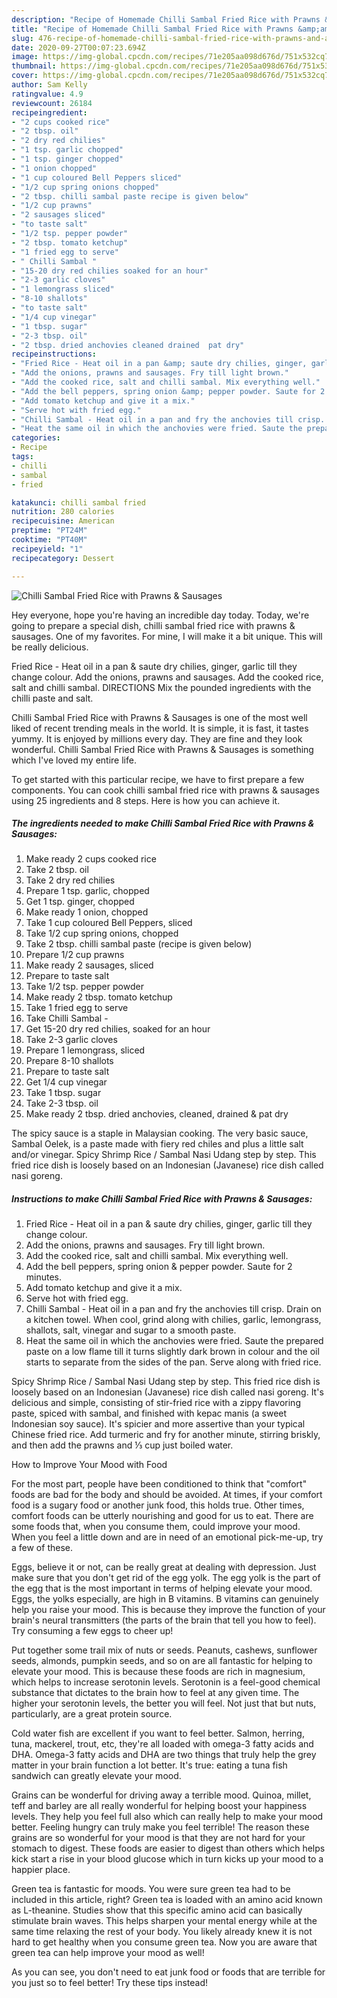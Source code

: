 ```yaml
---
description: "Recipe of Homemade Chilli Sambal Fried Rice with Prawns &amp;amp; Sausages"
title: "Recipe of Homemade Chilli Sambal Fried Rice with Prawns &amp;amp; Sausages"
slug: 476-recipe-of-homemade-chilli-sambal-fried-rice-with-prawns-and-amp-sausages
date: 2020-09-27T00:07:23.694Z
image: https://img-global.cpcdn.com/recipes/71e205aa098d676d/751x532cq70/chilli-sambal-fried-rice-with-prawns-sausages-recipe-main-photo.jpg
thumbnail: https://img-global.cpcdn.com/recipes/71e205aa098d676d/751x532cq70/chilli-sambal-fried-rice-with-prawns-sausages-recipe-main-photo.jpg
cover: https://img-global.cpcdn.com/recipes/71e205aa098d676d/751x532cq70/chilli-sambal-fried-rice-with-prawns-sausages-recipe-main-photo.jpg
author: Sam Kelly
ratingvalue: 4.9
reviewcount: 26184
recipeingredient:
- "2 cups cooked rice"
- "2 tbsp. oil"
- "2 dry red chilies"
- "1 tsp. garlic chopped"
- "1 tsp. ginger chopped"
- "1 onion chopped"
- "1 cup coloured Bell Peppers sliced"
- "1/2 cup spring onions chopped"
- "2 tbsp. chilli sambal paste recipe is given below"
- "1/2 cup prawns"
- "2 sausages sliced"
- "to taste salt"
- "1/2 tsp. pepper powder"
- "2 tbsp. tomato ketchup"
- "1 fried egg to serve"
- " Chilli Sambal "
- "15-20 dry red chilies soaked for an hour"
- "2-3 garlic cloves"
- "1 lemongrass sliced"
- "8-10 shallots"
- "to taste salt"
- "1/4 cup vinegar"
- "1 tbsp. sugar"
- "2-3 tbsp. oil"
- "2 tbsp. dried anchovies cleaned drained  pat dry"
recipeinstructions:
- "Fried Rice - Heat oil in a pan &amp; saute dry chilies, ginger, garlic till they change colour."
- "Add the onions, prawns and sausages. Fry till light brown."
- "Add the cooked rice, salt and chilli sambal. Mix everything well."
- "Add the bell peppers, spring onion &amp; pepper powder. Saute for 2 minutes."
- "Add tomato ketchup and give it a mix."
- "Serve hot with fried egg."
- "Chilli Sambal - Heat oil in a pan and fry the anchovies till crisp. Drain on a kitchen towel. When cool, grind along with chilies, garlic, lemongrass, shallots, salt, vinegar and sugar to a smooth paste."
- "Heat the same oil in which the anchovies were fried. Saute the prepared paste on a low flame till it turns slightly dark brown in colour and the oil starts to separate from the sides of the pan. Serve along with fried rice."
categories:
- Recipe
tags:
- chilli
- sambal
- fried

katakunci: chilli sambal fried 
nutrition: 280 calories
recipecuisine: American
preptime: "PT24M"
cooktime: "PT40M"
recipeyield: "1"
recipecategory: Dessert

---
```



![Chilli Sambal Fried Rice with Prawns &amp; Sausages](https://img-global.cpcdn.com/recipes/71e205aa098d676d/751x532cq70/chilli-sambal-fried-rice-with-prawns-sausages-recipe-main-photo.jpg)

Hey everyone, hope you're having an incredible day today. Today, we're going to prepare a special dish, chilli sambal fried rice with prawns &amp; sausages. One of my favorites. For mine, I will make it a bit unique. This will be really delicious.

Fried Rice - Heat oil in a pan &amp; saute dry chilies, ginger, garlic till they change colour. Add the onions, prawns and sausages. Add the cooked rice, salt and chilli sambal. DIRECTIONS Mix the pounded ingredients with the chilli paste and salt.

Chilli Sambal Fried Rice with Prawns &amp; Sausages is one of the most well liked of recent trending meals in the world. It is simple, it is fast, it tastes yummy. It is enjoyed by millions every day. They are fine and they look wonderful. Chilli Sambal Fried Rice with Prawns &amp; Sausages is something which I've loved my entire life.


To get started with this particular recipe, we have to first prepare a few components. You can cook chilli sambal fried rice with prawns &amp; sausages using 25 ingredients and 8 steps. Here is how you can achieve it.

<!--inarticleads1-->

##### The ingredients needed to make Chilli Sambal Fried Rice with Prawns &amp; Sausages:

1. Make ready 2 cups cooked rice
1. Take 2 tbsp. oil
1. Take 2 dry red chilies
1. Prepare 1 tsp. garlic, chopped
1. Get 1 tsp. ginger, chopped
1. Make ready 1 onion, chopped
1. Take 1 cup coloured Bell Peppers, sliced
1. Take 1/2 cup spring onions, chopped
1. Take 2 tbsp. chilli sambal paste (recipe is given below)
1. Prepare 1/2 cup prawns
1. Make ready 2 sausages, sliced
1. Prepare to taste salt
1. Take 1/2 tsp. pepper powder
1. Make ready 2 tbsp. tomato ketchup
1. Take 1 fried egg to serve
1. Take  Chilli Sambal -
1. Get 15-20 dry red chilies, soaked for an hour
1. Take 2-3 garlic cloves
1. Prepare 1 lemongrass, sliced
1. Prepare 8-10 shallots
1. Prepare to taste salt
1. Get 1/4 cup vinegar
1. Take 1 tbsp. sugar
1. Take 2-3 tbsp. oil
1. Make ready 2 tbsp. dried anchovies, cleaned, drained &amp; pat dry


The spicy sauce is a staple in Malaysian cooking. The very basic sauce, Sambal Oelek, is a paste made with fiery red chiles and plus a little salt and/or vinegar. Spicy Shrimp Rice / Sambal Nasi Udang step by step. This fried rice dish is loosely based on an Indonesian (Javanese) rice dish called nasi goreng. 

<!--inarticleads2-->

##### Instructions to make Chilli Sambal Fried Rice with Prawns &amp; Sausages:

1. Fried Rice - Heat oil in a pan &amp; saute dry chilies, ginger, garlic till they change colour.
1. Add the onions, prawns and sausages. Fry till light brown.
1. Add the cooked rice, salt and chilli sambal. Mix everything well.
1. Add the bell peppers, spring onion &amp; pepper powder. Saute for 2 minutes.
1. Add tomato ketchup and give it a mix.
1. Serve hot with fried egg.
1. Chilli Sambal - Heat oil in a pan and fry the anchovies till crisp. Drain on a kitchen towel. When cool, grind along with chilies, garlic, lemongrass, shallots, salt, vinegar and sugar to a smooth paste.
1. Heat the same oil in which the anchovies were fried. Saute the prepared paste on a low flame till it turns slightly dark brown in colour and the oil starts to separate from the sides of the pan. Serve along with fried rice.


Spicy Shrimp Rice / Sambal Nasi Udang step by step. This fried rice dish is loosely based on an Indonesian (Javanese) rice dish called nasi goreng. It&#39;s delicious and simple, consisting of stir-fried rice with a zippy flavoring paste, spiced with sambal, and finished with kepac manis (a sweet Indonesian soy sauce). It&#39;s spicier and more assertive than your typical Chinese fried rice. Add turmeric and fry for another minute, stirring briskly, and then add the prawns and ⅓ cup just boiled water. 

How to Improve Your Mood with Food


For the most part, people have been conditioned to think that "comfort" foods are bad for the body and should be avoided. At times, if your comfort food is a sugary food or another junk food, this holds true. Other times, comfort foods can be utterly nourishing and good for us to eat. There are some foods that, when you consume them, could improve your mood. When you feel a little down and are in need of an emotional pick-me-up, try a few of these.

Eggs, believe it or not, can be really great at dealing with depression. Just make sure that you don't get rid of the egg yolk. The egg yolk is the part of the egg that is the most important in terms of helping elevate your mood. Eggs, the yolks especially, are high in B vitamins. B vitamins can genuinely help you raise your mood. This is because they improve the function of your brain's neural transmitters (the parts of the brain that tell you how to feel). Try consuming a few eggs to cheer up!

Put together some trail mix of nuts or seeds. Peanuts, cashews, sunflower seeds, almonds, pumpkin seeds, and so on are all fantastic for helping to elevate your mood. This is because these foods are rich in magnesium, which helps to increase serotonin levels. Serotonin is a feel-good chemical substance that dictates to the brain how to feel at any given time. The higher your serotonin levels, the better you will feel. Not just that but nuts, particularly, are a great protein source.

Cold water fish are excellent if you want to feel better. Salmon, herring, tuna, mackerel, trout, etc, they're all loaded with omega-3 fatty acids and DHA. Omega-3 fatty acids and DHA are two things that truly help the grey matter in your brain function a lot better. It's true: eating a tuna fish sandwich can greatly elevate your mood. 

Grains can be wonderful for driving away a terrible mood. Quinoa, millet, teff and barley are all really wonderful for helping boost your happiness levels. They help you feel full also which can really help to make your mood better. Feeling hungry can truly make you feel terrible! The reason these grains are so wonderful for your mood is that they are not hard for your stomach to digest. These foods are easier to digest than others which helps kick start a rise in your blood glucose which in turn kicks up your mood to a happier place.

Green tea is fantastic for moods. You were sure green tea had to be included in this article, right? Green tea is loaded with an amino acid known as L-theanine. Studies show that this specific amino acid can basically stimulate brain waves. This helps sharpen your mental energy while at the same time relaxing the rest of your body. You likely already knew it is not hard to get healthy when you consume green tea. Now you are aware that green tea can help improve your mood as well!

As you can see, you don't need to eat junk food or foods that are terrible for you just so to feel better! Try  these tips  instead!

